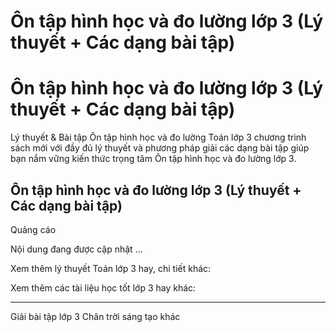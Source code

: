# Ôn tập hình học và đo lường lớp 3 (Lý thuyết + Các dạng bài tập)

# Ôn tập hình học và đo lường lớp 3 (Lý thuyết + Các dạng bài tập)

Lý thuyết & Bài tập Ôn tập hình học và đo lường Toán lớp 3 chương trình sách mới với đầy đủ lý thuyết và phương pháp giải các dạng bài tập giúp bạn nắm vững kiến thức trọng tâm Ôn tập hình học và đo lường lớp 3.

## Ôn tập hình học và đo lường lớp 3 (Lý thuyết + Các dạng bài tập)

Quảng cáo

Nội dung đang được cập nhật ...

Xem thêm lý thuyết Toán lớp 3 hay, chi tiết khác:

Xem thêm các tài liệu học tốt lớp 3 hay khác:

* * *

Giải bài tập lớp 3 Chân trời sáng tạo khác

